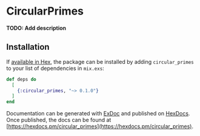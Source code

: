 # CircularPrimes

**TODO: Add description**

## Installation

If [available in Hex](https://hex.pm/docs/publish), the package can be installed
by adding `circular_primes` to your list of dependencies in `mix.exs`:

```elixir
def deps do
  [
    {:circular_primes, "~> 0.1.0"}
  ]
end
```

Documentation can be generated with [ExDoc](https://github.com/elixir-lang/ex_doc)
and published on [HexDocs](https://hexdocs.pm). Once published, the docs can
be found at [https://hexdocs.pm/circular_primes](https://hexdocs.pm/circular_primes).

